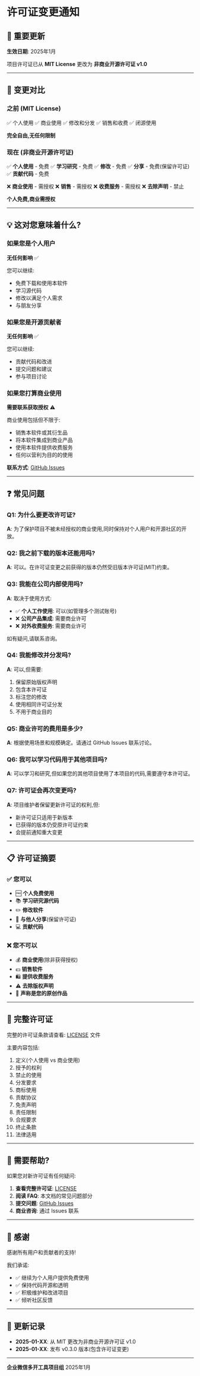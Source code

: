 # 许可证变更通知

## 📢 重要更新

**生效日期**: 2025年1月

项目许可证已从 **MIT License** 更改为 **非商业开源许可证 v1.0**

---

## 🔄 变更对比

### 之前 (MIT License)

✅ 个人使用
✅ 商业使用
✅ 修改和分发
✅ 销售和收费
✅ 闭源使用

**完全自由,无任何限制**

### 现在 (非商业开源许可证)

✅ **个人使用** - 免费
✅ **学习研究** - 免费
✅ **修改** - 免费
✅ **分享** - 免费(保留许可证)
✅ **贡献代码** - 免费

❌ **商业使用** - 需授权
❌ **销售** - 需授权
❌ **收费服务** - 需授权
❌ **去除声明** - 禁止

**个人免费,商业需授权**

---

## 💡 这对您意味着什么?

### 如果您是个人用户

**无任何影响** ✅

您可以继续:
- 免费下载和使用本软件
- 学习源代码
- 修改以满足个人需求
- 与朋友分享

### 如果您是开源贡献者

**无任何影响** ✅

您可以继续:
- 贡献代码和改进
- 提交问题和建议
- 参与项目讨论

### 如果您打算商业使用

**需要联系获取授权** ⚠️

商业使用包括但不限于:
- 销售本软件或其衍生品
- 将本软件集成到商业产品
- 使用本软件提供收费服务
- 任何以营利为目的的使用

**联系方式**: [GitHub Issues](https://github.com/not-yes/wecom-multi/issues)

---

## ❓ 常见问题

### Q1: 为什么要更改许可证?

**A**: 为了保护项目不被未经授权的商业使用,同时保持对个人用户和开源社区的开放。

### Q2: 我之前下载的版本还能用吗?

**A**: 可以。在许可证变更之前获得的版本仍然受旧版本许可证(MIT)约束。

### Q3: 我能在公司内部使用吗?

**A**: 取决于使用方式:
- ✅ **个人工作使用**: 可以(如管理多个测试账号)
- ❌ **公司产品集成**: 需要商业许可
- ❌ **对外收费服务**: 需要商业许可

如有疑问,请联系咨询。

### Q4: 我能修改并分发吗?

**A**: 可以,但需要:
1. 保留原始版权声明
2. 包含本许可证
3. 标注您的修改
4. 使用相同许可证分发
5. 不用于商业目的

### Q5: 商业许可的费用是多少?

**A**: 根据使用场景和规模确定。请通过 GitHub Issues 联系讨论。

### Q6: 我可以学习代码用于其他项目吗?

**A**: 可以学习和研究,但如果您的其他项目使用了本项目的代码,需要遵守本许可证。

### Q7: 许可证会再次变更吗?

**A**: 项目维护者保留更新许可证的权利,但:
- 新许可证只适用于新版本
- 已获得的版本仍受原许可证约束
- 会提前通知重大变更

---

## 📋 许可证摘要

### ✅ 您可以

- 🆓 **个人免费使用**
- 📚 **学习研究源代码**
- ✏️ **修改软件**
- 🤝 **与他人分享**(保留许可证)
- 💻 **贡献代码**

### ❌ 您不可以

- 💰 **商业使用**(除非获得授权)
- 💵 **销售软件**
- 🛍️ **提供收费服务**
- ⚠️ **去除版权声明**
- 🚫 **声称是您的原创作品**

---

## 📄 完整许可证

完整的许可证条款请查看: [LICENSE](LICENSE) 文件

主要内容包括:
1. 定义(个人使用 vs 商业使用)
2. 授予的权利
3. 禁止的使用
4. 分发要求
5. 商标使用
6. 贡献协议
7. 免责声明
8. 责任限制
9. 合规要求
10. 终止条款
11. 法律适用

---

## 💬 需要帮助?

如果您对新许可证有任何疑问:

1. **查看完整许可证**: [LICENSE](LICENSE)
2. **阅读 FAQ**: 本文档的常见问题部分
3. **提交问题**: [GitHub Issues](https://github.com/not-yes/wecom-multi/issues)
4. **商业咨询**: 通过 Issues 联系

---

## 🙏 感谢

感谢所有用户和贡献者的支持!

我们承诺:
- ✅ 继续为个人用户提供免费使用
- ✅ 保持代码开源和透明
- ✅ 积极维护和改进项目
- ✅ 倾听社区反馈

---

## 📅 更新记录

- **2025-01-XX**: 从 MIT 更改为非商业开源许可证 v1.0
- **2025-01-XX**: 发布 v0.3.0 版本(包含许可证变更)

---

**企业微信多开工具项目组**
2025年1月

